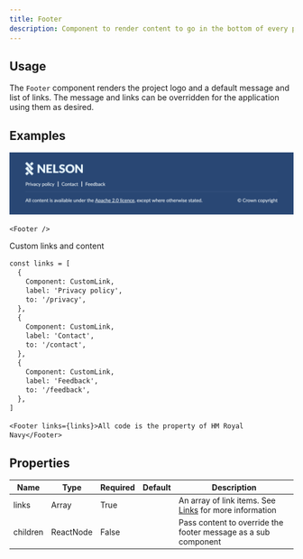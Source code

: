 ```yaml
---
title: Footer
description: Component to render content to go in the bottom of every page
---
```


## Usage
The `Footer` component renders the project logo and a default message and list of links. The message
and links can be overridden for the application using them as desired.

## Examples
<img src="images/footer.png" width="754px" />

```
<Footer />
```

Custom links and content

```
const links = [
  {
    Component: CustomLink,
    label: 'Privacy policy',
    to: '/privacy',
  },
  {
    Component: CustomLink,
    label: 'Contact',
    to: '/contact',
  },
  {
    Component: CustomLink,
    label: 'Feedback',
    to: '/feedback',
  },
]

<Footer links={links}>All code is the property of HM Royal Navy</Footer>
```


## Properties

| Name        | Type       | Required | Default | Description
| ---------   | ---------- | -------- | ------- | -----------
| links       | Array<any> | True     |         | An array of link items. See <a href="../Links/">Links</a> for more information |
| children    | ReactNode  | False    |         | Pass content to override the footer message as a sub component  |
